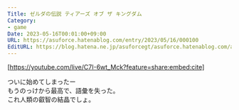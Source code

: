 ```yaml
---
Title: ゼルダの伝説 ティアーズ オブ ザ キングダム
Category:
- game
Date: 2023-05-16T00:01:00+09:00
URL: https://asuforce.hatenablog.com/entry/2023/05/16/000100
EditURL: https://blog.hatena.ne.jp/asuforcegt/asuforce.hatenablog.com/atom/entry/820878482933355088
---
```


[https://youtube.com/live/C7I-6wt_Mck?feature=share:embed:cite]

ついに始めてしまったー  
もうのっけから最高で、語彙を失った。  
これ人類の叡智の結晶でしょ。
